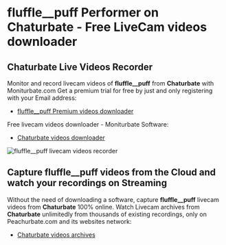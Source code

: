 # fluffle__puff Performer on Chaturbate - Free LiveCam videos downloader

## Chaturbate Live Videos Recorder

Monitor and record livecam videos of **fluffle__puff** from **Chaturbate** with Moniturbate.com
Get a premium trial for free by just and only registering with your Email address:
* [fluffle__puff Premium videos downloader](https://moniturbate.com/request-demo-licence-key.html)

Free livecam videos downloader - Moniturbate Software:
* [Chaturbate videos downloader](https://moniturbate.com/moniturbate-download-software.html)

![fluffle__puff livecam videos recorder](https://peachurnet.com/templates/moniturbate-software.png)


## Capture fluffle__puff videos from the Cloud and watch your recordings on Streaming

Without the need of downloading a software, capture **fluffle__puff** livecam videos from **Chaturbate** 100% online.
Watch Livecam archives from **Chaturbate** unlimitedly from thousands of existing recordings, only on Peachurbate.com and its websites network:
* [Chaturbate videos archives](https://peachurnet.com/)